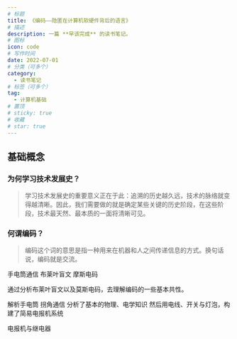 ```yaml
---
# 标题
title: 《编码——隐匿在计算机软硬件背后的语言》
# 描述
description: 一篇 **早该完成** 的读书笔记。
# 图标
icon: code
# 写作时间
date: 2022-07-01
# 分类（可多个）
category:
  - 读书笔记
# 标签（可多个）
tag:
  - 计算机基础
# 置顶
# sticky: true
# 收藏
# star: true
---
```


## 基础概念

### 为何学习技术发展史？

> 学习技术发展史的重要意义正在于此：追溯的历史越久远，技术的脉络就变得越清晰。因此，我们需要做的就是确定某些关键的历史阶段，在这些阶段，技术最天然、最本质的一面将清晰可见。

### 何谓编码？

> 编码这个词的意思是指一种用来在机器和人之间传递信息的方式。换句话说，编码就是交流。

手电筒通信
布莱叶盲文
摩斯电码

通过分析布莱叶盲文以及莫斯电码，去理解编码的一些基本共性。

解析手电筒
拐角通信
分析了基本的物理、电学知识
然后用电线、开关与灯泡，构建了简易电报机系统

电报机与继电器

